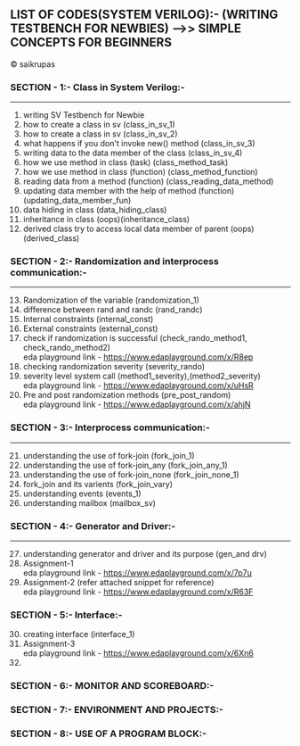 ## LIST OF CODES(SYSTEM VERILOG):- (WRITING TESTBENCH FOR NEWBIES) -->> SIMPLE CONCEPTS FOR BEGINNERS
&copy; saikrupas

 ### SECTION - 1:- Class in System Verilog:-
 -----
  1. writing SV Testbench for Newbie  
  2. how to create a class in sv (class_in_sv_1)  
  3. how to create a class in sv (class_in_sv_2)  
  4. what happens if you don't invoke new() method (class_in_sv_3)  
  5. writing data to the data member of the class (class_in_sv_4)  
  6. how we use method in class (task) (class_method_task)  
  7. how we use method in class (function) (class_method_function)  
  8. reading data from a method (function) (class_reading_data_method)   
  9. updating data member with the help of method (function)(updating_data_member_fun)   
  10. data hiding in class (data_hiding_class)  
  11. inheritance in class (oops)(inheritance_class)
  12. derived class try to access local data member of parent (oops) (derived_class)  

   ### SECTION - 2:- Randomization and interprocess communication:- 
   ----
   13. Randomization of the variable (randomization_1)  
   14. difference between rand and randc (rand_randc)  
   15. Internal constraints (internal_const)
   16. External constraints (external_const)
   17. check if randomization is successful (check_rando_method1, check_rando_method2)  
        eda playground link - https://www.edaplayground.com/x/R8ep
   18. checking randomization severity (severity_rando)
   19. severity level system call (method1_severity),(method2_severity)  
        eda playground link - https://www.edaplayground.com/x/uHsR  
   20. Pre and post randomization methods (pre_post_random)  
        eda playground link - https://www.edaplayground.com/x/ahjN 

   ### SECTION - 3:- Interprocess communication:-  
   ----
   21. understanding the use of fork-join (fork_join_1)    
   22. understanding the use of fork-join_any (fork_join_any_1) 
   23. understanding the use of fork-join_none (fork_join_none_1)   
   24. fork_join and its varients (fork_join_vary)  
   25. understanding events (events_1)
   26. understanding mailbox (mailbox_sv)  
   
   ### SECTION - 4:- Generator and Driver:-
   ----
   27. understanding generator and driver and its purpose (gen_and drv)  
   28. Assignment-1   
        eda playground link - https://www.edaplayground.com/x/7p7u  
   29. Assignment-2     (refer attached snippet for reference)  
        eda playground link - https://www.edaplayground.com/x/R63F  

   ### SECTION - 5:- Interface:-     
   30. creating interface (interface_1)  
   31. Assignment-3  
        eda playground link - https://www.edaplayground.com/x/6Xn6  
   32.  

   ### SECTION - 6:- MONITOR AND SCOREBOARD:-  

   ### SECTION - 7:- ENVIRONMENT AND PROJECTS:-  

   ### SECTION - 8:- USE OF A PROGRAM BLOCK:-        


